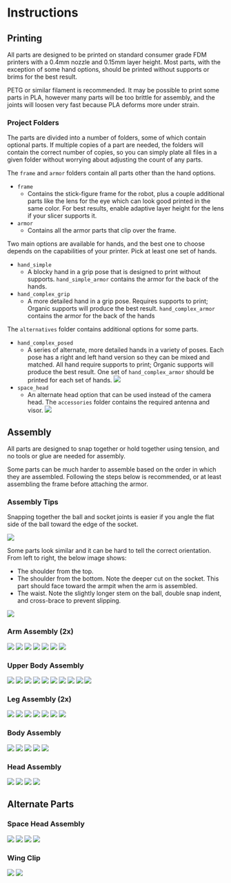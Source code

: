 # Instructions

## Printing

All parts are designed to be printed on standard consumer grade FDM printers with a 0.4mm nozzle and 0.15mm layer height. Most parts, with the exception of some hand options, should be printed without supports or brims for the best result.

PETG or similar filament is recommended. It may be possible to print some parts in PLA, however many parts will be too brittle for assembly, and the joints will loosen very fast because PLA deforms more under strain.

### Project Folders

The parts are divided into a number of folders, some of which contain optional parts. If multiple copies of a part are needed, the folders will contain the correct number of copies, so you can simply plate all files in a given folder without worrying about adjusting the count of any parts.

The `frame` and `armor` folders contain all parts other than the hand options.
* `frame`
  * Contains the stick-figure frame for the robot, plus a couple additional parts like the lens for the eye which can look good printed in the same color. For best results, enable adaptive layer height for the lens if your slicer supports it.
* `armor`
  * Contains all the armor parts that clip over the frame.

Two main options are available for hands, and the best one to choose depends on the capabilities of your printer. Pick at least one set of hands.
* `hand_simple`
  * A blocky hand in a grip pose that is designed to print without supports. `hand_simple_armor` contains the armor for the back of the hands.
* `hand_complex_grip`
  * A more detailed hand in a grip pose. Requires supports to print; Organic supports will produce the best result. `hand_complex_armor` contains the armor for the back of the hands

The `alternatives` folder contains additional options for some parts.
* `hand_complex_posed`
  * A series of alternate, more detailed hands in a variety of poses. Each pose has a right and left hand version so they can be mixed and matched. All hand require supports to print; Organic supports will produce the best result. One set of `hand_complex_armor` should be printed for each set of hands.
  ![](images/alternate_hands.png)
* `space_head`
  * An alternate head option that can be used instead of the camera head. The `accessories` folder contains the required antenna and visor.
  ![](images/space_head_assembled.png)

## Assembly

All parts are designed to snap together or hold together using tension, and no tools or glue are needed for assembly.

Some parts can be much harder to assemble based on the order in which they are assembled. Following the steps below is recommended, or at least assembling the frame before attaching the armor.

### Assembly Tips

Snapping together the ball and socket joints is easier if you angle the flat side of the ball toward the edge of the socket.

![](images/socket_assembly_note.png)

Some parts look similar and it can be hard to tell the correct orientation. From left to right, the below image shows:
* The shoulder from the top.
* The shoulder from the bottom. Note the deeper cut on the socket. This part should face toward the armpit when the arm is assembled.
* The waist. Note the slightly longer stem on the ball, double snap indent, and cross-brace to prevent slipping.

![](images/shoulder_note.png)

### Arm Assembly (2x)
![](images/arm_frame_exploded.png)
![](images/arm_frame.png)
![](images/arm_upper_armor.png)
![](images/arm_lower_armor.png)
![](images/hand.png)
![](images/hand_armor.png)
![](images/arm_assembled.png)

### Upper Body Assembly
![](images/torso_frame_exploded.png)
![](images/torso_frame.png)
![](images/pelvis_armor.png)
![](images/waist_armor.png)
![](images/torso_assembled.png)
![](images/upper_body_arms_exploded.png)
![](images/upper_body_arms.png)
![](images/upper_body_chest_armor.png)
![](images/upper_body_shoulder_armor.png)
![](images/upper_body_assembled.png)

### Leg Assembly (2x)
![](images/leg_frame_exploded.png)
![](images/leg_frame.png)
![](images/leg_upper_armor.png)
![](images/leg_lower_armor.png)
![](images/foot_socket.png)
![](images/foot.png)
![](images/leg_assembled.png)

### Body Assembly
![](images/body_legs_exploded.png)
![](images/body_legs_assembled.png)
![](images/body_hip_armor.png)
![](images/body_assembled.png)
![](images/body_arms_lowered.png)

### Head Assembly
![](images/camera_head_exploded.png)
![](images/camera_head_assembled.png)
![](images/body_camera_head_exploded.png)
![](images/body_camera_head_assembled.png)

## Alternate Parts

### Space Head Assembly
![](images/space_head_exploded.png)
![](images/space_head_assembled.png)
![](images/body_space_head_exploded.png)
![](images/body_space_head_assembled.png)

### Wing Clip
![](images/wing_clip.png)
![](images\upper_body_chest_armor_wings.png)
